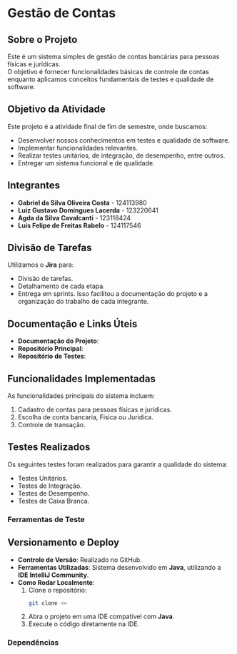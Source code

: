 # Gestão de Contas

## Sobre o Projeto
Este é um sistema simples de gestão de contas bancárias para pessoas físicas e jurídicas.  
O objetivo é fornecer funcionalidades básicas de controle de contas enquanto aplicamos conceitos fundamentais de testes e qualidade de software.  

## Objetivo da Atividade
Este projeto é a atividade final de fim de semestre, onde buscamos:
- Desenvolver nossos conhecimentos em testes e qualidade de software.
- Implementar funcionalidades relevantes.
- Realizar testes unitários, de integração, de desempenho, entre outros.
- Entregar um sistema funcional e de qualidade.  

## Integrantes
- **Gabriel da Silva Oliveira Costa** - 124113980  
- **Luiz Gustavo Domingues Lacerda** - 123220641  
- **Agda da Silva Cavalcanti** - 123118424  
- **Luis Felipe de Freitas Rabelo** - 124117546  

## Divisão de Tarefas
Utilizamos o **Jira** para:
- Divisão de tarefas.
- Detalhamento de cada etapa.
- Entrega em sprints.
Isso facilitou a documentação do projeto e a organização do trabalho de cada integrante.  

## Documentação e Links Úteis
- **Documentação do Projeto**:  
- **Repositório Principal**:   
- **Repositório de Testes**:   

## Funcionalidades Implementadas
As funcionalidades principais do sistema incluem:
1. Cadastro de contas para pessoas físicas e jurídicas.
2. Escolha de conta bancaria, Fisica ou Juridica.
3. Controle de transação. 

## Testes Realizados
Os seguintes testes foram realizados para garantir a qualidade do sistema:
- Testes Unitários.
- Testes de Integração.
- Testes de Desempenho.
- Testes de Caixa Branca.  

### Ferramentas de Teste


## Versionamento e Deploy
- **Controle de Versão**: Realizado no GitHub.
- **Ferramentas Utilizadas**: Sistema desenvolvido em **Java**, utilizando a **IDE IntelliJ Community**.
- **Como Rodar Localmente**:
  1. Clone o repositório:  
     ```bash
     git clone <>
     ```
  2. Abra o projeto em uma IDE compatível com **Java**.
  3. Execute o código diretamente na IDE.  

### Dependências
 
